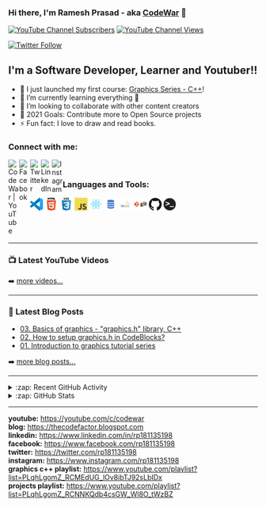 ### Hi there, I'm Ramesh Prasad - aka [CodeWar](https://youtube.com/c/codewar) 👋 

[![YouTube Channel Subscribers](https://img.shields.io/youtube/channel/subscribers/UCuq5s0FlgJ4TPbdGAnT0j5g?style=social)](https://youtube.com/c/codewar)
[![YouTube Channel Views](https://img.shields.io/youtube/channel/views/UCuq5s0FlgJ4TPbdGAnT0j5g?style=social)](https://youtube.com/c/codewar)

[![Twitter Follow](https://img.shields.io/twitter/follow/rp181135198?color=1DA1F2&logo=twitter&style=for-the-badge)](https://twitter.com/rp181135198)

## I'm a Software Developer, Learner and Youtuber!!

- 🔭 I just launched my first course: [Graphics Series - C++](https://www.youtube.com/playlist?list=PLqhLgomZ_RCMEdUG_lOv8ibTJ92sLbIDx)!
- 🌱 I’m currently learning everything 🤣
- 👯 I’m looking to collaborate with other content creators
- 🥅 2021 Goals: Contribute more to Open Source projects
- ⚡ Fun fact: I love to draw and read books.

### Connect with me:

[<img align="left" alt="CodeWar | YouTube" width="22px" src="https://cdn.jsdelivr.net/npm/simple-icons@v3/icons/youtube.svg" />](https://youtube.com/c/codewar)
[<img align="left" alt="Facebook" width="22px" src="https://cdn.jsdelivr.net/npm/simple-icons@v3/icons/facebook.svg" />](https://www.facebook.com/rp181135198)
[<img align="left" alt="Twitter" width="22px" src="https://cdn.jsdelivr.net/npm/simple-icons@v3/icons/twitter.svg" />](https://twitter.com/rp181135198)
[<img align="left" alt="LinkedIn" width="22px" src="https://cdn.jsdelivr.net/npm/simple-icons@v3/icons/linkedin.svg" />](https://www.linkedin.com/in/rp181135198)
[<img align="left" alt="Instagram" width="22px" src="https://cdn.jsdelivr.net/npm/simple-icons@v3/icons/instagram.svg" />](https://www.instagram.com/rp181135198)

<br />

### Languages and Tools:

[<code><img alt="Visual Studio Code" width="26px" src="https://raw.githubusercontent.com/github/explore/80688e429a7d4ef2fca1e82350fe8e3517d3494d/topics/visual-studio-code/visual-studio-code.png"></code>]()
[<code><img alt="HTML5" width="26px" src="https://raw.githubusercontent.com/github/explore/80688e429a7d4ef2fca1e82350fe8e3517d3494d/topics/html/html.png"></code>]()
[<code><img alt="CSS3" width="26px" src="https://raw.githubusercontent.com/github/explore/80688e429a7d4ef2fca1e82350fe8e3517d3494d/topics/css/css.png"></code>]()
[<code><img alt="JavaScript" width="26px" src="https://raw.githubusercontent.com/github/explore/80688e429a7d4ef2fca1e82350fe8e3517d3494d/topics/javascript/javascript.png"></code>]()
[<code><img alt="React" width="26px" src="https://raw.githubusercontent.com/github/explore/80688e429a7d4ef2fca1e82350fe8e3517d3494d/topics/react/react.png"></code>]()
[<code><img alt="SQL" width="26px" src="https://raw.githubusercontent.com/github/explore/80688e429a7d4ef2fca1e82350fe8e3517d3494d/topics/sql/sql.png"></code>]()
[<code><img alt="MySQL" width="26px" src="https://raw.githubusercontent.com/github/explore/80688e429a7d4ef2fca1e82350fe8e3517d3494d/topics/mysql/mysql.png"></code>]()
[<code><img alt="Git" width="26px" src="https://raw.githubusercontent.com/github/explore/80688e429a7d4ef2fca1e82350fe8e3517d3494d/topics/git/git.png"></code>]()
[<code><img alt="GitHub" width="26px" src="https://raw.githubusercontent.com/github/explore/78df643247d429f6cc873026c0622819ad797942/topics/github/github.png"></code>]()
[<code><img alt="Terminal" width="26px" src="https://raw.githubusercontent.com/github/explore/80688e429a7d4ef2fca1e82350fe8e3517d3494d/topics/terminal/terminal.png"></code>]()

<br />
<br />

---

### 📺 Latest YouTube Videos

<!-- YOUTUBE:START -->
<!-- YOUTUBE:END -->

➡️ [more videos...](https://youtube.com/c/codewar)

---

### 📕 Latest Blog Posts
<!-- BLOG-POST-LIST:START -->
- [03. Basics of graphics - &quot;graphics.h&quot; library, C++](https://thecodefactor.blogspot.com/2020/09/03-basics-of-graphics-graphicsh-library.html)
- [02. How to setup graphics.h in CodeBlocks?](https://thecodefactor.blogspot.com/2020/05/02-how-to-setup-graphicsh-in-codeblocks.html)
- [01. Introduction to graphics tutorial series](https://thecodefactor.blogspot.com/2020/05/01-introduction-to-graphics-tutorial.html)
<!-- BLOG-POST-LIST:END -->

➡️ [more blog posts...](https://thecodefactor.blogspot.com)

---

<details>
  <summary>:zap: Recent GitHub Activity</summary>
  <!--START_SECTION:activity-->
  <!--END_SECTION:activity-->
</details>

<details>
  <summary>:zap: GitHub Stats</summary>
  
  <img align="left" alt="rp181135198's GitHub Stats" src="https://github-readme-stats.codestackr.vercel.app/api?username=rp181135198&show_icons=true&hide_border=true" />

</details>

---

**youtube:** https://youtube.com/c/codewar <br />
**blog:** https://thecodefactor.blogspot.com <br />
**linkedin:** https://www.linkedin.com/in/rp181135198 <br />
**facebook:** https://www.facebook.com/rp181135198 <br />
**twitter:** https://twitter.com/rp181135198 <br />
**instagram:** https://www.instagram.com/rp181135198 <br />
**graphics c++ playlist:** https://www.youtube.com/playlist?list=PLqhLgomZ_RCMEdUG_lOv8ibTJ92sLbIDx <br />
**projects playlist:** https://www.youtube.com/playlist?list=PLqhLgomZ_RCNNKQdb4csGW_Wl8O_tWzBZ

